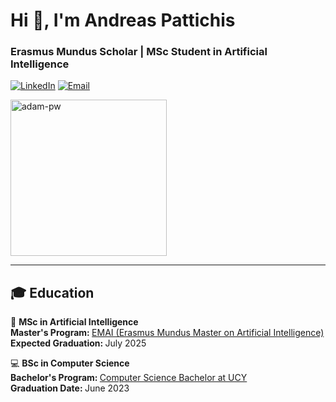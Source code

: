 <h1 align="left">Hi 👋, I'm Andreas Pattichis</h1>
<h3 align="left">Erasmus Mundus Scholar | MSc Student in Artificial Intelligence</h3>

<p align="left">
  <a href="https://www.linkedin.com/in/andreas-pattichis/"><img src="https://img.shields.io/badge/-Andreas%20Pattichis-blue?style=flat-square&logo=Linkedin&logoColor=white&link=https://www.linkedin.com/in/andreas-pattichis/" alt="LinkedIn"></a>
  <a href="mailto:andreas.pattichis@outlook.com"><img src="https://img.shields.io/badge/-Email%20Me-D14836?style=flat-square&logo=Gmail&logoColor=white&link=mailto:andreas.pattichis@outlook.com" alt="Email"></a>
</p>

<p align="left">
  <img src="https://github.com/Adam-pw/Adam-pw/blob/main/animation_500_kxa883sd.gif" alt="adam-pw" width="250" />
</p>

---

<h2 align="left"><strong>🎓 Education</strong></h2>

<p align="left">
  🧠 <strong>MSc in Artificial Intelligence</strong><br/> 
  <strong> Master's Program: </strong> <a href="https://www.upf.edu/web/emai/about-this-master">EMAI (Erasmus Mundus Master on Artificial Intelligence)</a><br/>
  <strong> Expected Graduation: </strong> July 2025
</p>

<p align="left">
  💻 <strong>BSc in Computer Science</strong><br/> 
  <strong> Bachelor's Program: </strong> <a href="https://www.cs.ucy.ac.cy/index.php/education/undergrad">Computer Science Bachelor at UCY</a><br/>
  <strong> Graduation Date: </strong> June 2023
</p>
